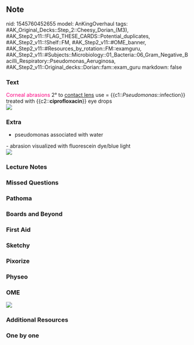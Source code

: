 ## Note
nid: 1545760452655
model: AnKingOverhaul
tags: #AK_Original_Decks::Step_2::Cheesy_Dorian_(M3), #AK_Step2_v11::!FLAG_THESE_CARDS::Potential_duplicates, #AK_Step2_v11::!Shelf::FM, #AK_Step2_v11::#OME_banner, #AK_Step2_v11::#Resources_by_rotation::FM::examguru, #AK_Step2_v11::#Subjects::Microbiology::01_Bacteria::06_Gram_Negative_Bacilli_Respiratory::Pseudomonas_Aeruginosa, #AK_Step2_v11::Original_decks::Dorian::fam::exam_guru
markdown: false

### Text
<div>
  <font color="#FC0280">Corneal abrasions</font> 2° to <u>contact
  lens</u> use = {{c1::<i>Pseudomonas</i>::infection}} treated with
  {{c2::<b>ciprofloxacin</b>}} eye drops
</div>
<div><img src="paste-2018445650558977.jpg"></div>

### Extra
- pseudomonas associated with water
<div>
  - abrasion visualized with fluorescein dye/blue light
</div>
<div>
  <i><img src="paste-41910290874369.jpg"></i>
</div>

### Lecture Notes


### Missed Questions


### Pathoma


### Boards and Beyond


### First Aid


### Sketchy


### Pixorize


### Physeo


### OME
<div class="ome-widget">
  <a href="https://onlinemeded.org?ref=anki"><img src=
  "_OME_AnkiFlashcards_General_3.png"></a>
</div>

### Additional Resources


### One by one

